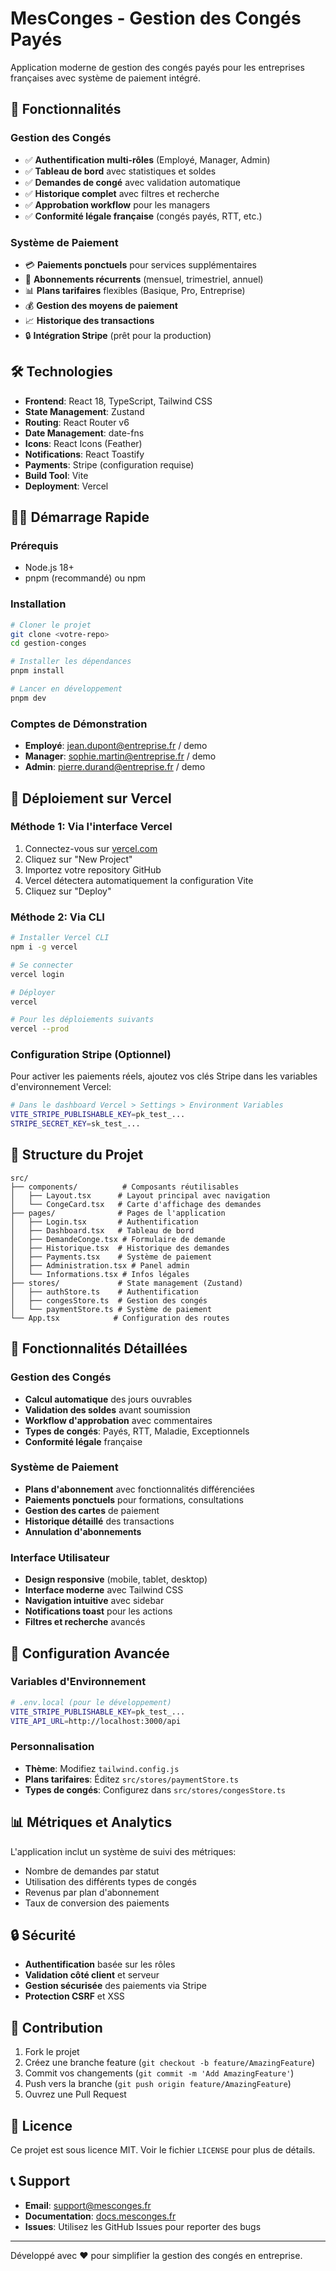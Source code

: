 # MesConges - Gestion des Congés Payés

Application moderne de gestion des congés payés pour les entreprises françaises avec système de paiement intégré.

## 🚀 Fonctionnalités

### Gestion des Congés
- ✅ **Authentification multi-rôles** (Employé, Manager, Admin)
- ✅ **Tableau de bord** avec statistiques et soldes
- ✅ **Demandes de congé** avec validation automatique
- ✅ **Historique complet** avec filtres et recherche
- ✅ **Approbation workflow** pour les managers
- ✅ **Conformité légale française** (congés payés, RTT, etc.)

### Système de Paiement
- 💳 **Paiements ponctuels** pour services supplémentaires
- 🔄 **Abonnements récurrents** (mensuel, trimestriel, annuel)
- 📊 **Plans tarifaires** flexibles (Basique, Pro, Entreprise)
- 💰 **Gestion des moyens de paiement**
- 📈 **Historique des transactions**
- 🔒 **Intégration Stripe** (prêt pour la production)

## 🛠️ Technologies

- **Frontend**: React 18, TypeScript, Tailwind CSS
- **State Management**: Zustand
- **Routing**: React Router v6
- **Date Management**: date-fns
- **Icons**: React Icons (Feather)
- **Notifications**: React Toastify
- **Payments**: Stripe (configuration requise)
- **Build Tool**: Vite
- **Deployment**: Vercel

## 🏃‍♂️ Démarrage Rapide

### Prérequis
- Node.js 18+
- pnpm (recommandé) ou npm

### Installation
```bash
# Cloner le projet
git clone <votre-repo>
cd gestion-conges

# Installer les dépendances
pnpm install

# Lancer en développement
pnpm dev
```

### Comptes de Démonstration
- **Employé**: jean.dupont@entreprise.fr / demo
- **Manager**: sophie.martin@entreprise.fr / demo  
- **Admin**: pierre.durand@entreprise.fr / demo

## 🚀 Déploiement sur Vercel

### Méthode 1: Via l'interface Vercel
1. Connectez-vous sur [vercel.com](https://vercel.com)
2. Cliquez sur "New Project"
3. Importez votre repository GitHub
4. Vercel détectera automatiquement la configuration Vite
5. Cliquez sur "Deploy"

### Méthode 2: Via CLI
```bash
# Installer Vercel CLI
npm i -g vercel

# Se connecter
vercel login

# Déployer
vercel

# Pour les déploiements suivants
vercel --prod
```

### Configuration Stripe (Optionnel)
Pour activer les paiements réels, ajoutez vos clés Stripe dans les variables d'environnement Vercel:

```bash
# Dans le dashboard Vercel > Settings > Environment Variables
VITE_STRIPE_PUBLISHABLE_KEY=pk_test_...
STRIPE_SECRET_KEY=sk_test_...
```

## 📁 Structure du Projet

```
src/
├── components/          # Composants réutilisables
│   ├── Layout.tsx      # Layout principal avec navigation
│   └── CongeCard.tsx   # Carte d'affichage des demandes
├── pages/              # Pages de l'application
│   ├── Login.tsx       # Authentification
│   ├── Dashboard.tsx   # Tableau de bord
│   ├── DemandeConge.tsx # Formulaire de demande
│   ├── Historique.tsx  # Historique des demandes
│   ├── Payments.tsx    # Système de paiement
│   ├── Administration.tsx # Panel admin
│   └── Informations.tsx # Infos légales
├── stores/             # State management (Zustand)
│   ├── authStore.ts    # Authentification
│   ├── congesStore.ts  # Gestion des congés
│   └── paymentStore.ts # Système de paiement
└── App.tsx            # Configuration des routes
```

## 🎨 Fonctionnalités Détaillées

### Gestion des Congés
- **Calcul automatique** des jours ouvrables
- **Validation des soldes** avant soumission
- **Workflow d'approbation** avec commentaires
- **Types de congés**: Payés, RTT, Maladie, Exceptionnels
- **Conformité légale** française

### Système de Paiement
- **Plans d'abonnement** avec fonctionnalités différenciées
- **Paiements ponctuels** pour formations, consultations
- **Gestion des cartes** de paiement
- **Historique détaillé** des transactions
- **Annulation d'abonnements**

### Interface Utilisateur
- **Design responsive** (mobile, tablet, desktop)
- **Interface moderne** avec Tailwind CSS
- **Navigation intuitive** avec sidebar
- **Notifications toast** pour les actions
- **Filtres et recherche** avancés

## 🔧 Configuration Avancée

### Variables d'Environnement
```bash
# .env.local (pour le développement)
VITE_STRIPE_PUBLISHABLE_KEY=pk_test_...
VITE_API_URL=http://localhost:3000/api
```

### Personnalisation
- **Thème**: Modifiez `tailwind.config.js`
- **Plans tarifaires**: Éditez `src/stores/paymentStore.ts`
- **Types de congés**: Configurez dans `src/stores/congesStore.ts`

## 📊 Métriques et Analytics

L'application inclut un système de suivi des métriques:
- Nombre de demandes par statut
- Utilisation des différents types de congés
- Revenus par plan d'abonnement
- Taux de conversion des paiements

## 🔒 Sécurité

- **Authentification** basée sur les rôles
- **Validation côté client** et serveur
- **Gestion sécurisée** des paiements via Stripe
- **Protection CSRF** et XSS

## 🤝 Contribution

1. Fork le projet
2. Créez une branche feature (`git checkout -b feature/AmazingFeature`)
3. Commit vos changements (`git commit -m 'Add AmazingFeature'`)
4. Push vers la branche (`git push origin feature/AmazingFeature`)
5. Ouvrez une Pull Request

## 📝 Licence

Ce projet est sous licence MIT. Voir le fichier `LICENSE` pour plus de détails.

## 📞 Support

- **Email**: support@mesconges.fr
- **Documentation**: [docs.mesconges.fr](https://docs.mesconges.fr)
- **Issues**: Utilisez les GitHub Issues pour reporter des bugs

---

Développé avec ❤️ pour simplifier la gestion des congés en entreprise.
